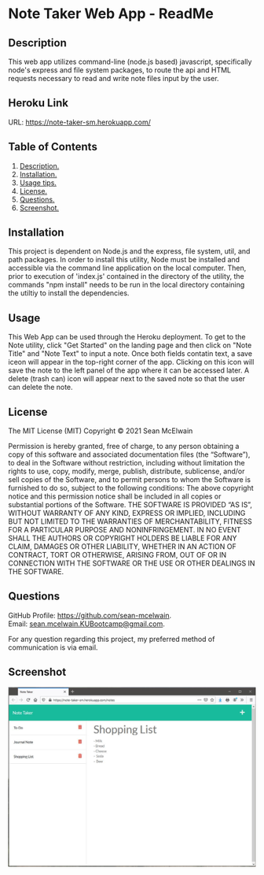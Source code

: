 # Note Taker Web App - ReadMe
<a name='description'></a>
 ## Description 
This web app utilizes command-line (node.js based) javascript, specifically node's express and file system packages, to route the api and HTML requests necessary to read and write note files input by the user.

## Heroku Link
URL: https://note-taker-sm.herokuapp.com/

## Table of Contents  
 1. [ Description. ](#description)  
 2. [ Installation. ](#installation)  
 3. [ Usage tips. ](#usage)   
 4. [ License. ](#license) 
 5. [ Questions. ](#questions)  
 6. [ Screenshot. ](#screenshot) 


 <a name='installation'></a>
 ## Installation 
 This project is dependent on Node.js and the express, file system, util, and path packages.  In order to install this utility, Node must be installed and accessible via the command line application on the local computer.  Then, prior to execution of 'index.js' contained in the directory of the utility, the commands "npm install" needs to be run in the local directory containing the utiltiy to install the dependencies.
 
<a name='usage'></a>
 ## Usage 
This Web App can be used through the Heroku deployment. To get to the Note utility, click "Get Started" on the landing page and then click on "Note Title" and "Note Text" to input a note.  Once both fields contatin text, a save iceon will appear in the top-right corner of the app.  Clicking on this icon will save the note to the left panel of the app where it can be accessed later.  A delete (trash can) icon will appear next to the saved note so that the user can delete the note. 

## License 
The MIT License (MIT) 
 Copyright © 2021 Sean McElwain

Permission is hereby granted, free of charge, to any person obtaining a copy of this software and associated documentation files (the “Software”), to deal in the Software without restriction, including without limitation the rights to use, copy, modify, merge, publish, distribute, sublicense, and/or sell copies of the Software, and to permit persons to whom the Software is furnished to do so, subject to the following conditions: 
The above copyright notice and this permission notice shall be included in all copies or substantial portions of the Software. 
THE SOFTWARE IS PROVIDED “AS IS”, WITHOUT WARRANTY OF ANY KIND, EXPRESS OR IMPLIED, INCLUDING BUT NOT LIMITED TO THE WARRANTIES OF MERCHANTABILITY, FITNESS FOR A PARTICULAR PURPOSE AND NONINFRINGEMENT. IN NO EVENT SHALL THE AUTHORS OR COPYRIGHT HOLDERS BE LIABLE FOR ANY CLAIM, DAMAGES OR OTHER LIABILITY, WHETHER IN AN ACTION OF CONTRACT, TORT OR OTHERWISE, ARISING FROM, OUT OF OR IN CONNECTION WITH THE SOFTWARE OR THE USE OR OTHER DEALINGS IN THE SOFTWARE.

<a name='questions'></a>
 ## Questions 
GitHub Profile: https://github.com/sean-mcelwain.  
Email: sean.mcelwain.KUBootcamp@gmail.com. 
 
For any question regarding this project, my preferred method of communication is via email. 

<a name='screenshot'></a>
 ## Screenshot 
![Screenshot](https://raw.githubusercontent.com/sean-mcelwain/Note_Taker/main/screenshot.JPG)